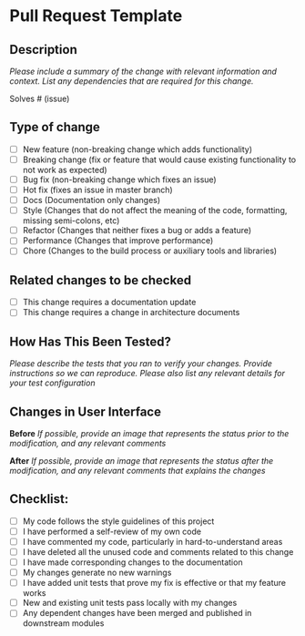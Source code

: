 # Pull Request Template

## Description

*Please include a summary of the change with relevant information and context. List any dependencies that are required for this change.*

Solves # (issue)

## Type of change

-   [ ] New feature (non-breaking change which adds functionality)
-   [ ] Breaking change (fix or feature that would cause existing functionality to not work as expected)
-   [ ] Bug fix (non-breaking change which fixes an issue)
-   [ ] Hot fix (fixes an issue in master branch)
-   [ ] Docs (Documentation only changes)
-   [ ] Style (Changes that do not affect the meaning of the code, formatting, missing semi-colons, etc)
-   [ ] Refactor (Changes that neither fixes a bug or adds a feature)
-   [ ] Performance (Changes that improve performance)
-   [ ] Chore (Changes to the build process or auxiliary tools and libraries)

## Related changes to be checked

-   [ ] This change requires a documentation update
-   [ ] This change requires a change in architecture documents

## How Has This Been Tested?

*Please describe the tests that you ran to verify your changes. Provide instructions so we can reproduce. Please also list any relevant details for your test configuration*

## Changes in User Interface

**Before**
*If possible, provide an image that represents the status prior to the modification, and any relevant comments*

**After**
*If possible, provide an image that represents the status after the modification, and any relevant comments that explains the changes*

## Checklist:

-   [ ] My code follows the style guidelines of this project
-   [ ] I have performed a self-review of my own code
-   [ ] I have commented my code, particularly in hard-to-understand areas
-   [ ] I have deleted all the unused code and comments related to this change
-   [ ] I have made corresponding changes to the documentation
-   [ ] My changes generate no new warnings
-   [ ] I have added unit tests that prove my fix is effective or that my feature works
-   [ ] New and existing unit tests pass locally with my changes
-   [ ] Any dependent changes have been merged and published in downstream modules
